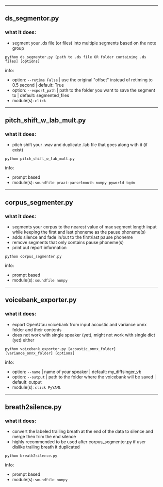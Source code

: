 ___
## ds_segmentor.py

### what it does:
- segment your .ds file (or files) into multiple segments based on the note group

```
python ds_segmentor.py [path to .ds file OR folder containing .ds files] [options]
```

info:
- option: `--retime False` | use the original "offset" instead of retiming to 0.5 second | default: True
- option: `--export_path` | path to the folder you want to save the segment to | default: segmented_files
- module(s): `click`
___
## pitch_shift_w_lab_mult.py

### what it does:
- pitch shift your .wav and duplicate .lab file that goes along with it (if exist)

```
python pitch_shift_w_lab_mult.py
```
info:
- prompt based
- module(s): `soundfile praat-parselmouth numpy pyworld tqdm`
___
## corpus_segmenter.py

### what it does:
- segments your corpus to the nearest value of max segment length input while keeping the first and last phoneme as the pause phoneme(s)
- adds silence and fade in/out to the first/last pause phoneme
- remove segments that only contains pause phoneme(s)
- print out report information

```
python corpus_segmenter.py
```
info:
- prompt based
- module(s): `soundfile numpy`
___
## voicebank_exporter.py

### what it does:
- export OpenUtau voicebank from input acoustic and variance onnx folder and their contents
- does not work with single speaker (yet), might not work with single dict (yet) either

```
python voicebank_exporter.py [acoustic_onnx_folder] [variance_onnx_folder] [options]
```

info:
- option: `--name` | name of your speaker | default: my_diffsinger_vb
- option: `--output` | path to the folder where the voicebank will be saved | default: output
- module(s): `click PyYAML`
___
## breath2silence.py

### what it does:
- convert the labeled trailing breath at the end of the data to silence and merge then trim the end silence
- highly recommended to be used after corpus_segmenter.py if user dislike trailing breath it duplicated

```
python breath2silence.py
```
info:
- prompt based
- module(s): `soundfile numpy`
